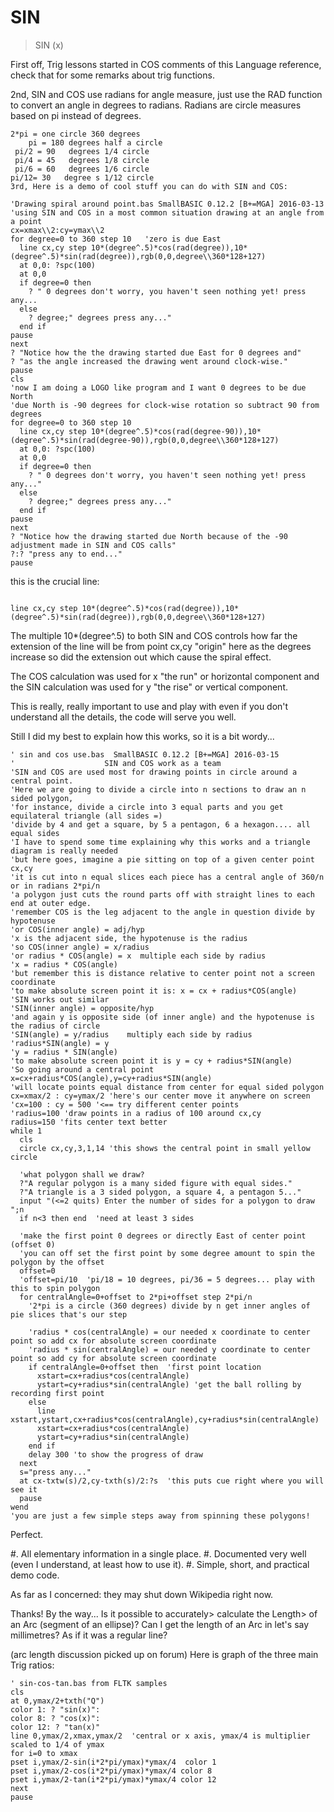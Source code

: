 # SIN

> SIN (x)

First off, Trig lessons started in COS comments of this Language reference, check that for some remarks about trig functions.

2nd, SIN and COS use radians for angle measure, just use the RAD function to convert an angle in degrees to radians. Radians are circle measures based on pi instead of degrees.

```
2*pi = one circle 360 degrees
    pi = 180 degrees half a circle
 pi/2 = 90   degrees 1/4 circle
 pi/4 = 45   degrees 1/8 circle
 pi/6 = 60   degrees 1/6 circle
pi/12= 30   degree s 1/12 circle
3rd, Here is a demo of cool stuff you can do with SIN and COS:
```

~~~
'Drawing spiral around point.bas SmallBASIC 0.12.2 [B+=MGA] 2016-03-13
'using SIN and COS in a most common situation drawing at an angle from a point
cx=xmax\\2:cy=ymax\\2
for degree=0 to 360 step 10   'zero is due East
  line cx,cy step 10*(degree^.5)*cos(rad(degree)),10*(degree^.5)*sin(rad(degree)),rgb(0,0,degree\\360*128+127)
  at 0,0: ?spc(100)
  at 0,0
  if degree=0 then
    ? " 0 degrees don't worry, you haven't seen nothing yet! press any...
  else
    ? degree;" degrees press any..."
  end if
pause
next
? "Notice how the the drawing started due East for 0 degrees and"
? "as the angle increased the drawing went around clock-wise."
pause
cls
'now I am doing a LOGO like program and I want 0 degrees to be due North
'due North is -90 degrees for clock-wise rotation so subtract 90 from degrees
for degree=0 to 360 step 10
  line cx,cy step 10*(degree^.5)*cos(rad(degree-90)),10*(degree^.5)*sin(rad(degree-90)),rgb(0,0,degree\\360*128+127)
  at 0,0: ?spc(100)
  at 0,0
  if degree=0 then
    ? " 0 degrees don't worry, you haven't seen nothing yet! press any..."
  else
    ? degree;" degrees press any..."
  end if
pause
next
? "Notice how the drawing started due North because of the -90 adjustment made in SIN and COS calls"
?:? "press any to end..."
pause
~~~

this is the crucial line:

~~~

line cx,cy step 10*(degree^.5)*cos(rad(degree)),10*(degree^.5)*sin(rad(degree)),rgb(0,0,degree\\360*128+127)

~~~

The multiple 10*(degree^.5) to both SIN and COS controls how far the extension of the line will be from point cx,cy "origin"
here as the degrees increase so did the extension out which cause the spiral effect.

The COS calculation was used for x "the run" or horizontal component and the SIN calculation was used for y "the rise" or vertical component.

This is really, really important to use and play with even if you don't understand all the details, the code will serve you well.

Still I did my best to explain how this works, so it is a bit wordy...

    ' sin and cos use.bas  SmallBASIC 0.12.2 [B+=MGA] 2016-03-15
    '                    SIN and COS work as a team
    'SIN and COS are used most for drawing points in circle around a central point.
    'Here we are going to divide a circle into n sections to draw an n sided polygon,
    'for instance, divide a circle into 3 equal parts and you get equilateral triangle (all sides =)
    'divide by 4 and get a square, by 5 a pentagon, 6 a hexagon.... all equal sides
    'I have to spend some time explaining why this works and a triangle diagram is really needed
    'but here goes, imagine a pie sitting on top of a given center point cx,cy
    'it is cut into n equal slices each piece has a central angle of 360/n or in radians 2*pi/n
    'a polygon just cuts the round parts off with straight lines to each end at outer edge.
    'remember COS is the leg adjacent to the angle in question divide by hypotenuse
    'or COS(inner angle) = adj/hyp
    'x is the adjacent side, the hypotenuse is the radius
    'so COS(inner angle) = x/radius
    'or radius * COS(angle) = x  multiple each side by radius
    'x = radius * COS(angle)
    'but remember this is distance relative to center point not a screen coordinate
    'to make absolute screen point it is: x = cx + radius*COS(angle)
    'SIN works out similar
    'SIN(inner angle) = opposite/hyp
    'and again y is opposite side (of inner angle) and the hypotenuse is the radius of circle
    'SIN(angle) = y/radius    multiply each side by radius
    'radius*SIN(angle) = y
    'y = radius * SIN(angle)
    'to make absolute screen point it is y = cy + radius*SIN(angle)
    'So going around a central point x=cx+radius*COS(angle),y=cy+radius*SIN(angle)
    'will locate points equal distance from center for equal sided polygon
    cx=xmax/2 : cy=ymax/2 'here's our center move it anywhere on screen
    'cx=100 : cy = 500 '<== try different center points
    'radius=100 'draw points in a radius of 100 around cx,cy
    radius=150 'fits center text better
    while 1
      cls
      circle cx,cy,3,1,14 'this shows the central point in small yellow circle

      'what polygon shall we draw?
      ?"A regular polygon is a many sided figure with equal sides."
      ?"A triangle is a 3 sided polygon, a square 4, a pentagon 5..."
      input "(<=2 quits) Enter the number of sides for a polygon to draw ";n
      if n<3 then end  'need at least 3 sides

      'make the first point 0 degrees or directly East of center point (offset 0)
      'you can off set the first point by some degree amount to spin the polygon by the offset
      offset=0
      'offset=pi/10  'pi/18 = 10 degrees, pi/36 = 5 degrees... play with this to spin polygon
      for centralAngle=0+offset to 2*pi+offset step 2*pi/n
        '2*pi is a circle (360 degrees) divide by n get inner angles of pie slices that's our step

        'radius * cos(centralAngle) = our needed x coordinate to center point so add cx for absolute screen coordinate
        'radius * sin(centralAngle) = our needed y coordinate to center point so add cy for absolute screen coordinate
        if centralAngle=0+offset then  'first point location
          xstart=cx+radius*cos(centralAngle)
          ystart=cy+radius*sin(centralAngle) 'get the ball rolling by recording first point
        else
          line xstart,ystart,cx+radius*cos(centralAngle),cy+radius*sin(centralAngle)
          xstart=cx+radius*cos(centralAngle)
          ystart=cy+radius*sin(centralAngle)
        end if
        delay 300 'to show the progress of draw
      next
      s="press any..."
      at cx-txtw(s)/2,cy-txth(s)/2:?s  'this puts cue right where you will see it
      pause
    wend
    'you are just a few simple steps away from spinning these polygons!

Perfect.

#. All elementary information in a single place.
#. Documented very well (even I understand, at least how to use it).
#. Simple, short, and practical demo code.

As far as I concerned: they may shut down Wikipedia right now.

Thanks!
By the way...
Is it possible to accurately> calculate the Length> of an Arc (segment of an ellipse)?
Can I get the length of an Arc in let's say millimetres? As if it was a regular line?

(arc length discussion picked up on forum)
Here is graph of the three main Trig ratios:

~~~
' sin-cos-tan.bas from FLTK samples
cls
at 0,ymax/2+txth("Q")
color 1: ? "sin(x)":
color 8: ? "cos(x)":
color 12: ? "tan(x)"
line 0,ymax/2,xmax,ymax/2  'central or x axis, ymax/4 is multiplier scaled to 1/4 of ymax
for i=0 to xmax
pset i,ymax/2-sin(i*2*pi/ymax)*ymax/4  color 1
pset i,ymax/2-cos(i*2*pi/ymax)*ymax/4 color 8
pset i,ymax/2-tan(i*2*pi/ymax)*ymax/4 color 12
next
pause
~~~


